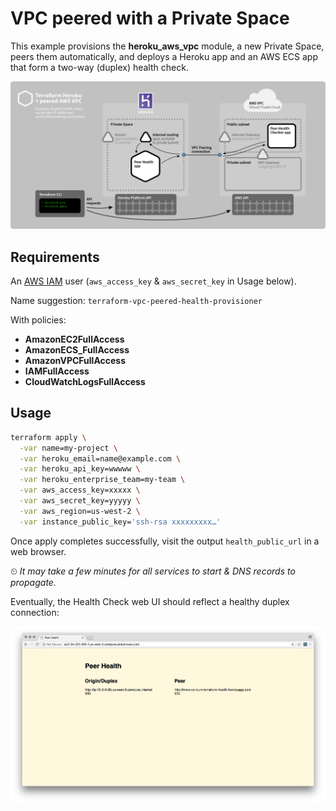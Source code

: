 # VPC peered with a Private Space

This example provisions the **heroku_aws_vpc** module, a new Private Space, peers them automatically, and deploys a Heroku app and an AWS ECS app that form a two-way (duplex) health check.

![Diagram of example duplex health check via private IP addresses across the peering connection](doc/terraform-aws-vpc-peered-v01.png)

## Requirements

An [AWS IAM](https://console.aws.amazon.com/iam/home) user (`aws_access_key` & `aws_secret_key` in Usage below).

Name suggestion: `terraform-vpc-peered-health-provisioner`

With policies:
* **AmazonEC2FullAccess**
* **AmazonECS_FullAccess**
* **AmazonVPCFullAccess**
* **IAMFullAccess**
* **CloudWatchLogsFullAccess**

## Usage

```bash
terraform apply \
  -var name=my-project \
  -var heroku_email=name@example.com \
  -var heroku_api_key=wwwww \
  -var heroku_enterprise_team=my-team \
  -var aws_access_key=xxxxx \
  -var aws_secret_key=yyyyy \
  -var aws_region=us-west-2 \
  -var instance_public_key='ssh-rsa xxxxxxxxx…' 
```

Once apply completes successfully, visit the output `health_public_url` in a web browser.

⏲ *It may take a few minutes for all services to start & DNS records to propagate.*

Eventually, the Health Check web UI should reflect a healthy duplex connection:

![Screenshot of a good Health Check](doc/health-check-ok.png)
